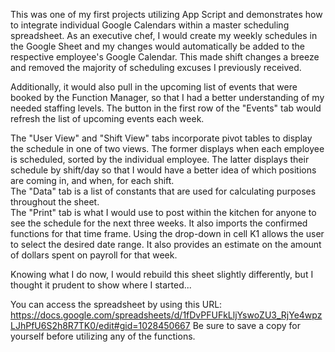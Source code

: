 This was one of my first projects utilizing App Script and demonstrates how to integrate individual Google Calendars within a master scheduling spreadsheet.  As an executive chef, I would create my weekly schedules in the Google Sheet and my changes would automatically be added to the respective employee's Google Calendar.  This made shift changes a breeze and removed the majority of scheduling excuses I previously received.

Additionally, it would also pull in the upcoming list of events that were booked by the Function Manager, so that I had a better understanding of my needed staffing levels.  The button in the first row of the "Events" tab would refresh the list of upcoming events each week.

The "User View" and "Shift View" tabs incorporate pivot tables to display the schedule in one of two views.  The former displays when each employee is scheduled, sorted by the individual employee.  The latter displays their schedule by shift/day so that I would have a better idea of which positions are coming in, and when, for each shift.  
The "Data" tab is a list of constants that are used for calculating purposes throughout the sheet.  
The "Print" tab is what I would use to post within the kitchen for anyone to see the schedule for the next three weeks.  It also imports the confirmed functions for that time frame.  Using the drop-down in cell K1 allows the user to select the desired date range.  It also provides an estimate on the amount of dollars spent on payroll for that week.  

Knowing what I do now, I would rebuild this sheet slightly differently, but I thought it prudent to show where I started...

You can access the spreadsheet by using this URL: https://docs.google.com/spreadsheets/d/1fDvPFUFkLljYswoZU3_RjYe4wpzLJhPfU6S2h8R7TK0/edit#gid=1028450667
Be sure to save a copy for yourself before utilizing any of the functions.  
